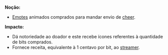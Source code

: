 **Noção:** 
* [Emotes](https://github.com/gabrielziegler3/Requisitos-2018-1/wiki/Emotes) animados comprados para mandar envio de [cheer](https://github.com/gabrielziegler3/Requisitos-2018-1/wiki/Cheer).

**Impacto:**
*  Dá notoriedade ao doador e este recebe ícones referentes à quantidade de bits comprados.
*  Fornece receita, equivalente à 1 centavo por bit, ao [streamer](https://github.com/gabrielziegler3/Requisitos-2018-1/wiki/Streamer).